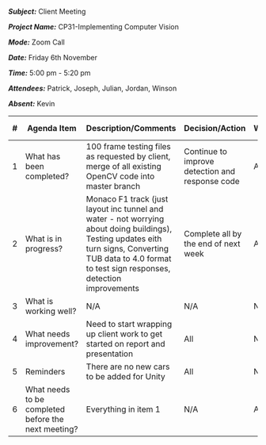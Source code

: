 ***Subject:*** Client Meeting

***Project Name:*** CP31-Implementing Computer Vision

***Mode:*** Zoom Call

***Date:*** Friday 6th November

***Time:*** 5:00 pm - 5:20 pm

***Attendees:*** Patrick, Joseph, Julian, Jordan, Winson

***Absent:*** Kevin


|#|Agenda Item |Description/Comments|Decision/Action|Who?|Items for escalation|
|-|-|-|-|-|-|
|1|What has been completed?|100 frame testing files as requested by client, merge of all existing OpenCV code into master branch|Continue to improve detection and response code|All|N/A|
|2|What is in progress?|Monaco F1 track (just layout inc tunnel and water - not worrying about doing buildings), Testing updates eith turn signs, Converting TUB data to 4.0 format to test sign responses, detection improvements|Complete all by the end of next week|All|N/A|
|3|What is working well?|N/A|N/A|N/A|N/A|
|4|What needs improvement? |Need to start wrapping up client work to get started on report and presentation|All|N/A|N/A|
|5|Reminders|There are no new cars to be added for Unity|All|N/A|N/A|
|6|What needs to be completed before the next meeting?|Everything in item 1|N/A|All|N/A|